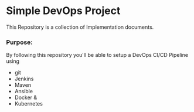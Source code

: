 # Simple DevOps Project

This Repository is a collection of Implementation documents. 

### Purpose:
By following this repository you'll be able to setup a DevOps CI/CD Pipeline using
- git
- Jenkins
- Maven
- Ansible
- Docker &
- Kubernetes

